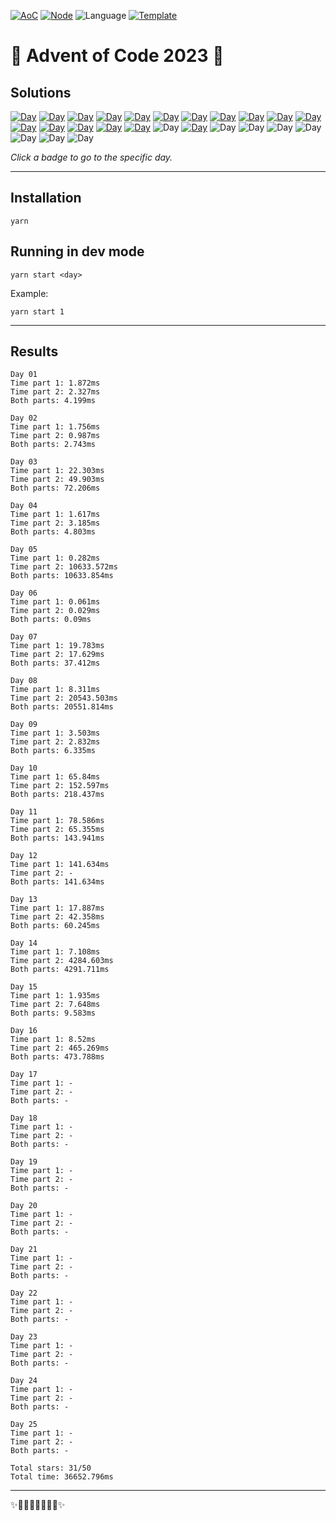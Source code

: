 <!-- Entries between SOLUTIONS and RESULTS tags are auto-generated -->

[![AoC](https://badgen.net/badge/AoC/2023/blue)](https://adventofcode.com/2023)
[![Node](https://badgen.net/badge/Node/v16.13.0+/blue)](https://nodejs.org/en/download/)
![Language](https://badgen.net/badge/Language/JavaScript/blue)
[![Template](https://badgen.net/badge/Template/aocrunner/blue)](https://github.com/caderek/aocrunner)

# 🎄 Advent of Code 2023 🎄

## Solutions

<!--SOLUTIONS-->

[![Day](https://badgen.net/badge/01/%E2%98%85%E2%98%85/green)](src/day01)
[![Day](https://badgen.net/badge/02/%E2%98%85%E2%98%85/green)](src/day02)
[![Day](https://badgen.net/badge/03/%E2%98%85%E2%98%85/green)](src/day03)
[![Day](https://badgen.net/badge/04/%E2%98%85%E2%98%85/green)](src/day04)
[![Day](https://badgen.net/badge/05/%E2%98%85%E2%98%85/green)](src/day05)
[![Day](https://badgen.net/badge/06/%E2%98%85%E2%98%85/green)](src/day06)
[![Day](https://badgen.net/badge/07/%E2%98%85%E2%98%85/green)](src/day07)
[![Day](https://badgen.net/badge/08/%E2%98%85%E2%98%85/green)](src/day08)
[![Day](https://badgen.net/badge/09/%E2%98%85%E2%98%85/green)](src/day09)
[![Day](https://badgen.net/badge/10/%E2%98%85%E2%98%85/green)](src/day10)
[![Day](https://badgen.net/badge/11/%E2%98%85%E2%98%85/green)](src/day11)
[![Day](https://badgen.net/badge/12/%E2%98%85%E2%98%86/yellow)](src/day12)
[![Day](https://badgen.net/badge/13/%E2%98%85%E2%98%85/green)](src/day13)
[![Day](https://badgen.net/badge/14/%E2%98%85%E2%98%85/green)](src/day14)
[![Day](https://badgen.net/badge/15/%E2%98%85%E2%98%85/green)](src/day15)
[![Day](https://badgen.net/badge/16/%E2%98%85%E2%98%85/green)](src/day16)
![Day](https://badgen.net/badge/17/%E2%98%86%E2%98%86/gray)
[![Day](https://badgen.net/badge/18/%E2%98%85%E2%98%85/green)](src/day18)
![Day](https://badgen.net/badge/19/%E2%98%86%E2%98%86/gray)
![Day](https://badgen.net/badge/20/%E2%98%86%E2%98%86/gray)
![Day](https://badgen.net/badge/21/%E2%98%86%E2%98%86/gray)
![Day](https://badgen.net/badge/22/%E2%98%86%E2%98%86/gray)
![Day](https://badgen.net/badge/23/%E2%98%86%E2%98%86/gray)
![Day](https://badgen.net/badge/24/%E2%98%86%E2%98%86/gray)
![Day](https://badgen.net/badge/25/%E2%98%86%E2%98%86/gray)

<!--/SOLUTIONS-->

_Click a badge to go to the specific day._

---

## Installation

```
yarn
```

## Running in dev mode

```
yarn start <day>
```

Example:

```
yarn start 1
```

---

## Results

<!--RESULTS-->

```
Day 01
Time part 1: 1.872ms
Time part 2: 2.327ms
Both parts: 4.199ms
```

```
Day 02
Time part 1: 1.756ms
Time part 2: 0.987ms
Both parts: 2.743ms
```

```
Day 03
Time part 1: 22.303ms
Time part 2: 49.903ms
Both parts: 72.206ms
```

```
Day 04
Time part 1: 1.617ms
Time part 2: 3.185ms
Both parts: 4.803ms
```

```
Day 05
Time part 1: 0.282ms
Time part 2: 10633.572ms
Both parts: 10633.854ms
```

```
Day 06
Time part 1: 0.061ms
Time part 2: 0.029ms
Both parts: 0.09ms
```

```
Day 07
Time part 1: 19.783ms
Time part 2: 17.629ms
Both parts: 37.412ms
```

```
Day 08
Time part 1: 8.311ms
Time part 2: 20543.503ms
Both parts: 20551.814ms
```

```
Day 09
Time part 1: 3.503ms
Time part 2: 2.832ms
Both parts: 6.335ms
```

```
Day 10
Time part 1: 65.84ms
Time part 2: 152.597ms
Both parts: 218.437ms
```

```
Day 11
Time part 1: 78.586ms
Time part 2: 65.355ms
Both parts: 143.941ms
```

```
Day 12
Time part 1: 141.634ms
Time part 2: -
Both parts: 141.634ms
```

```
Day 13
Time part 1: 17.887ms
Time part 2: 42.358ms
Both parts: 60.245ms
```

```
Day 14
Time part 1: 7.108ms
Time part 2: 4284.603ms
Both parts: 4291.711ms
```

```
Day 15
Time part 1: 1.935ms
Time part 2: 7.648ms
Both parts: 9.583ms
```

```
Day 16
Time part 1: 8.52ms
Time part 2: 465.269ms
Both parts: 473.788ms
```

```
Day 17
Time part 1: -
Time part 2: -
Both parts: -
```

```
Day 18
Time part 1: -
Time part 2: -
Both parts: -
```

```
Day 19
Time part 1: -
Time part 2: -
Both parts: -
```

```
Day 20
Time part 1: -
Time part 2: -
Both parts: -
```

```
Day 21
Time part 1: -
Time part 2: -
Both parts: -
```

```
Day 22
Time part 1: -
Time part 2: -
Both parts: -
```

```
Day 23
Time part 1: -
Time part 2: -
Both parts: -
```

```
Day 24
Time part 1: -
Time part 2: -
Both parts: -
```

```
Day 25
Time part 1: -
Time part 2: -
Both parts: -
```

```
Total stars: 31/50
Total time: 36652.796ms
```

<!--/RESULTS-->

---

✨🎄🎁🎄🎅🎄🎁🎄✨